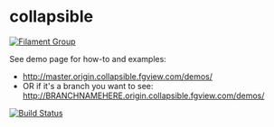 # collapsible

[![Filament Group](http://filamentgroup.com/images/fg-logo-positive-sm-crop.png) ](http://www.filamentgroup.com/)

See demo page for how-to and examples:

- http://master.origin.collapsible.fgview.com/demos/
- OR if it's a branch you want to see: http://BRANCHNAMEHERE.origin.collapsible.fgview.com/demos/

[![Build Status](https://travis-ci.org/filamentgroup/dialog.svg)](https://travis-ci.org/filamentgroup/dialog)

